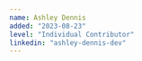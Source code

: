```yaml
---
name: Ashley Dennis
added: "2023-08-23"
level: "Individual Contributor"
linkedin: "ashley-dennis-dev"
---
```

